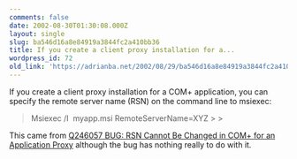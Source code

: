 ```yaml
---
comments: false
date: 2002-08-30T01:30:08.000Z
layout: single
slug: ba546d16a8e84919a3844fc2a410bb36
title: If you create a client proxy installation for a...
wordpress_id: 72
old_link: 'https://adrianba.net/2002/08/29/ba546d16a8e84919a3844fc2a410bb36/'
---
```

If you create a client proxy installation for a COM+
application, you can specify the remote server name (RSN) on the
command line to msiexec:

<blockquote>Msiexec /I  myapp.msi RemoteServerName=XYZ
> 
> </blockquote>

This came from
[
Q246057 BUG: RSN Cannot Be Changed in COM+ for an Application
Proxy](http://support.microsoft.com/default.aspx?scid=kb;EN-US;Q246057) although the bug has nothing really to do with it.
